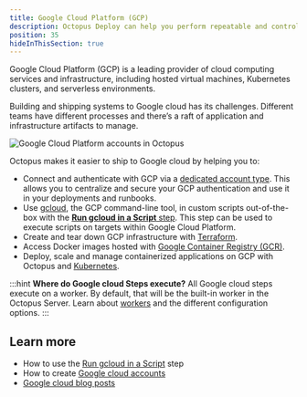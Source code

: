 ```yaml
---
title: Google Cloud Platform (GCP)
description: Octopus Deploy can help you perform repeatable and controlled deployments of your applications into Google Cloud Platform (GCP).
position: 35
hideInThisSection: true
---
```


Google Cloud Platform (GCP) is a leading provider of cloud computing services and infrastructure, including hosted virtual machines, Kubernetes clusters, and serverless environments.

Building and shipping systems to Google cloud has its challenges. Different teams have different processes and there’s a raft of application and infrastructure artifacts to manage. 

![Google Cloud Platform accounts in Octopus](centralized-google-cloud-accounts.png "width=500")

Octopus makes it easier to ship to Google cloud by helping you to:
* Connect and authenticate with GCP via a [dedicated account type](/docs/infrastructure/accounts/google-cloud/index.md). This allows you to centralize and secure your GCP authentication and use it in your deployments and runbooks.
* Use [gcloud](https://cloud.google.com/sdk/gcloud), the GCP command-line tool, in custom scripts out-of-the-box with the [**Run gcloud in a Script** step](/docs/deployments/google-cloud/run-gcloud-script/index.md). This step can be used to execute scripts on targets within Google Cloud Platform.
* Create and tear down GCP infrastructure with [Terraform](/docs/deployments/terraform/index.md).
* Access Docker images hosted with [Google Container Registry (GCR)](/docs/packaging-applications/package-repositories/guides/container-registries/google-container-registry.md).
* Deploy, scale and manage containerized applications on GCP with Octopus and [Kubernetes](/docs/deployments/kubernetes/index.md).

:::hint
**Where do Google cloud Steps execute?**
All Google cloud steps execute on a worker. By default, that will be the built-in worker in the Octopus Server. Learn about [workers](/docs/infrastructure/workers/index.md) and the different configuration options.
:::

## Learn more

- How to use the [Run gcloud in a Script](/docs/deployments/google-cloud/run-gcloud-script/index.md) step
- How to create [Google cloud accounts](/docs/infrastructure/accounts/google-cloud/index.md)
- [Google cloud blog posts](https://octopus.com/blog/search?q=google)